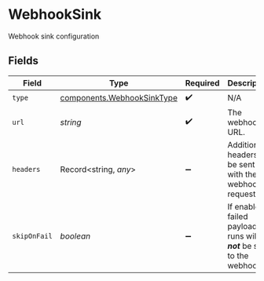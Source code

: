 # WebhookSink

Webhook sink configuration


## Fields

| Field                                                                    | Type                                                                     | Required                                                                 | Description                                                              |
| ------------------------------------------------------------------------ | ------------------------------------------------------------------------ | ------------------------------------------------------------------------ | ------------------------------------------------------------------------ |
| `type`                                                                   | [components.WebhookSinkType](../../models/components/webhooksinktype.md) | :heavy_check_mark:                                                       | N/A                                                                      |
| `url`                                                                    | *string*                                                                 | :heavy_check_mark:                                                       | The webhook URL.                                                         |
| `headers`                                                                | Record<string, *any*>                                                    | :heavy_minus_sign:                                                       | Additional headers to be sent with the webhook request.                  |
| `skipOnFail`                                                             | *boolean*                                                                | :heavy_minus_sign:                                                       | If enabled, failed payload runs will ***not*** be sent to the webhook.   |